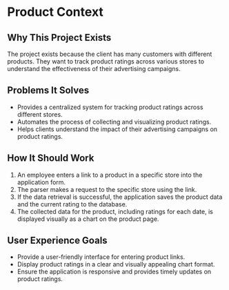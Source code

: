 # Product Context

## Why This Project Exists
The project exists because the client has many customers with different products. They want to track product ratings across various stores to understand the effectiveness of their advertising campaigns.

## Problems It Solves
- Provides a centralized system for tracking product ratings across different stores.
- Automates the process of collecting and visualizing product ratings.
- Helps clients understand the impact of their advertising campaigns on product ratings.

## How It Should Work
1. An employee enters a link to a product in a specific store into the application form.
2. The parser makes a request to the specific store using the link.
3. If the data retrieval is successful, the application saves the product data and the current rating to the database.
4. The collected data for the product, including ratings for each date, is displayed visually as a chart on the product page.

## User Experience Goals
- Provide a user-friendly interface for entering product links.
- Display product ratings in a clear and visually appealing chart format.
- Ensure the application is responsive and provides timely updates on product ratings.
